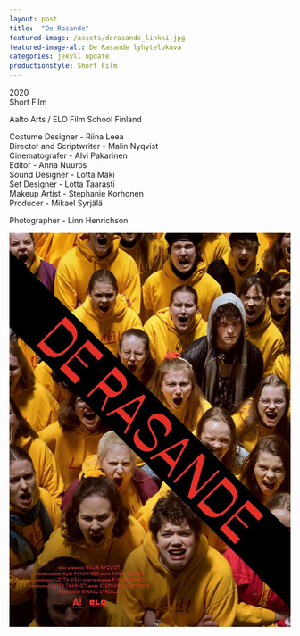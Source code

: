 ```yaml
---
layout: post
title:  "De Rasande"
featured-image: /assets/derasande_linkki.jpg
featured-image-alt: De Rasande lyhytelokuva
categories: jekyll update
productionstyle: Short Film
---
```

  2020  
  Short Film  

Aalto Arts / ELO Film School Finland

  Costume Designer - Riina Leea  
  Director and Scriptwriter - Malin Nyqvist  
  Cinematografer - Alvi Pakarinen  
  Editor - Anna Nuuros  
  Sound Designer - Lotta Mäki  
  Set Designer - Lotta Taarasti  
  Makeup Artist - Stephanie Korhonen  
  Producer - Mikael Syrjälä  

  Photographer - Linn Henrichson

![alt text](/assets/projects/derasande1.jpg)